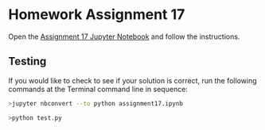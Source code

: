 # Homework Assignment 17


Open the [Assignment 17 Jupyter Notebook](assignment17.ipynb) and follow the instructions.

## Testing

If you would like to check to see if your solution is correct, run the following commands at the Terminal command line in sequence:

```bash
>jupyter nbconvert --to python assignment17.ipynb
```

```bash
>python test.py
```
